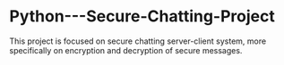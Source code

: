 # Python---Secure-Chatting-Project
This project is focused on secure chatting server-client system, more specifically on encryption and decryption of secure messages.
